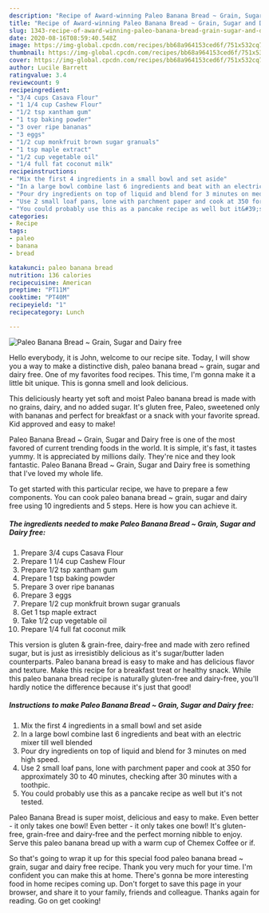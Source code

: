 ```yaml
---
description: "Recipe of Award-winning Paleo Banana Bread ~ Grain, Sugar and Dairy free"
title: "Recipe of Award-winning Paleo Banana Bread ~ Grain, Sugar and Dairy free"
slug: 1343-recipe-of-award-winning-paleo-banana-bread-grain-sugar-and-dairy-free
date: 2020-08-16T08:59:40.548Z
image: https://img-global.cpcdn.com/recipes/bb68a964153ced6f/751x532cq70/paleo-banana-bread-grain-sugar-and-dairy-free-recipe-main-photo.jpg
thumbnail: https://img-global.cpcdn.com/recipes/bb68a964153ced6f/751x532cq70/paleo-banana-bread-grain-sugar-and-dairy-free-recipe-main-photo.jpg
cover: https://img-global.cpcdn.com/recipes/bb68a964153ced6f/751x532cq70/paleo-banana-bread-grain-sugar-and-dairy-free-recipe-main-photo.jpg
author: Lucile Barrett
ratingvalue: 3.4
reviewcount: 9
recipeingredient:
- "3/4 cups Casava Flour"
- "1 1/4 cup Cashew Flour"
- "1/2 tsp xantham gum"
- "1 tsp baking powder"
- "3 over ripe bananas"
- "3 eggs"
- "1/2 cup monkfruit brown sugar granuals"
- "1 tsp maple extract"
- "1/2 cup vegetable oil"
- "1/4 full fat coconut milk"
recipeinstructions:
- "Mix the first 4 ingredients in a small bowl and set aside"
- "In a large bowl combine last 6 ingredients and beat with an electric mixer till well blended"
- "Pour dry ingredients on top of liquid and blend for 3 minutes on med high speed."
- "Use 2 small loaf pans, lone with parchment paper and cook at 350 for approximately 30 to 40 minutes, checking after 30 minutes with a toothpic."
- "You could probably use this as a pancake recipe as well but it&#39;s not tested."
categories:
- Recipe
tags:
- paleo
- banana
- bread

katakunci: paleo banana bread 
nutrition: 136 calories
recipecuisine: American
preptime: "PT11M"
cooktime: "PT40M"
recipeyield: "1"
recipecategory: Lunch

---
```



![Paleo Banana Bread ~ Grain, Sugar and Dairy free](https://img-global.cpcdn.com/recipes/bb68a964153ced6f/751x532cq70/paleo-banana-bread-grain-sugar-and-dairy-free-recipe-main-photo.jpg)

Hello everybody, it is John, welcome to our recipe site. Today, I will show you a way to make a distinctive dish, paleo banana bread ~ grain, sugar and dairy free. One of my favorites food recipes. This time, I'm gonna make it a little bit unique. This is gonna smell and look delicious.

This deliciously hearty yet soft and moist Paleo banana bread is made with no grains, dairy, and no added sugar. It&#39;s gluten free, Paleo, sweetened only with bananas and perfect for breakfast or a snack with your favorite spread. Kid approved and easy to make!

Paleo Banana Bread ~ Grain, Sugar and Dairy free is one of the most favored of current trending foods in the world. It is simple, it's fast, it tastes yummy. It is appreciated by millions daily. They're nice and they look fantastic. Paleo Banana Bread ~ Grain, Sugar and Dairy free is something that I've loved my whole life.


To get started with this particular recipe, we have to prepare a few components. You can cook paleo banana bread ~ grain, sugar and dairy free using 10 ingredients and 5 steps. Here is how you can achieve it.

<!--inarticleads1-->

##### The ingredients needed to make Paleo Banana Bread ~ Grain, Sugar and Dairy free:

1. Prepare 3/4 cups Casava Flour
1. Prepare 1 1/4 cup Cashew Flour
1. Prepare 1/2 tsp xantham gum
1. Prepare 1 tsp baking powder
1. Prepare 3 over ripe bananas
1. Prepare 3 eggs
1. Prepare 1/2 cup monkfruit brown sugar granuals
1. Get 1 tsp maple extract
1. Take 1/2 cup vegetable oil
1. Prepare 1/4 full fat coconut milk


This version is gluten &amp; grain-free, dairy-free and made with zero refined sugar, but is just as irresistibly delicious as it&#39;s sugar/butter laden counterparts. Paleo banana bread is easy to make and has delicious flavor and texture. Make this recipe for a breakfast treat or healthy snack. While this paleo banana bread recipe is naturally gluten-free and dairy-free, you&#39;ll hardly notice the difference because it&#39;s just that good! 

<!--inarticleads2-->

##### Instructions to make Paleo Banana Bread ~ Grain, Sugar and Dairy free:

1. Mix the first 4 ingredients in a small bowl and set aside
1. In a large bowl combine last 6 ingredients and beat with an electric mixer till well blended
1. Pour dry ingredients on top of liquid and blend for 3 minutes on med high speed.
1. Use 2 small loaf pans, lone with parchment paper and cook at 350 for approximately 30 to 40 minutes, checking after 30 minutes with a toothpic.
1. You could probably use this as a pancake recipe as well but it&#39;s not tested.


Paleo Banana Bread is super moist, delicious and easy to make. Even better - it only takes one bowl! Even better - it only takes one bowl! It&#39;s gluten-free, grain-free and dairy-free and the perfect morning nibble to enjoy. Serve this paleo banana bread up with a warm cup of Chemex Coffee or if. 

So that's going to wrap it up for this special food paleo banana bread ~ grain, sugar and dairy free recipe. Thank you very much for your time. I'm confident you can make this at home. There's gonna be more interesting food in home recipes coming up. Don't forget to save this page in your browser, and share it to your family, friends and colleague. Thanks again for reading. Go on get cooking!
